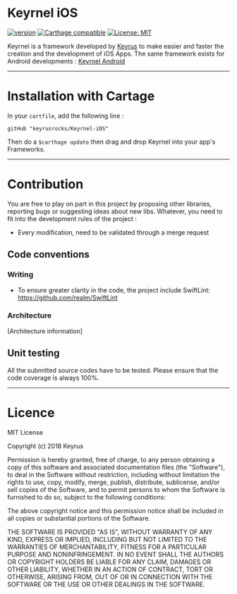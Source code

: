 # Keyrnel iOS 
[![version](https://img.shields.io/badge/version-1.0.2-blue.svg)](https://github.com/keyrusrocks/Keyrnel-iOS/releases) [![Carthage compatible](https://img.shields.io/badge/Carthage-compatible-4BC51D.svg?style=flat)](https://github.com/Carthage/Carthage) [![License: MIT](https://img.shields.io/badge/License-MIT-yellow.svg)](https://opensource.org/licenses/MIT)

Keyrnel is a framework developed by [Keyrus](www.keyrus.com) to make easier and faster the creation and the development of iOS Apps.
The same framework exists for Android developments : [Keyrnel Android](https://github.com/keyrusrocks/Keyrnel-Android)

***
# Installation with Cartage

In your `cartfile`, add the following line :

```
gitHub "keyrusrocks/Keyrnel-iOS"
```

Then do a `$carthage update` then drag and drop Keyrnel into your app's Frameworks.


***
# Contribution

You are free to play on part in this project by proposing other libraries, reporting bugs or suggesting ideas about new libs. Whatever, you need to fit into the development rules of the project :
- Every modification, need to be validated through a merge request

## Code conventions

### Writing

* To ensure greater clarity in the code, the project include SwiftLint: https://github.com/realm/SwiftLint

### Architecture

[Architecture information]

## Unit testing
All the submitted source codes have to be tested.
Please ensure that the code coverage is always 100%.

***
# Licence

MIT License

Copyright (c) 2018 Keyrus

Permission is hereby granted, free of charge, to any person obtaining a copy
of this software and associated documentation files (the "Software"), to deal
in the Software without restriction, including without limitation the rights
to use, copy, modify, merge, publish, distribute, sublicense, and/or sell
copies of the Software, and to permit persons to whom the Software is
furnished to do so, subject to the following conditions:

The above copyright notice and this permission notice shall be included in all
copies or substantial portions of the Software.

THE SOFTWARE IS PROVIDED "AS IS", WITHOUT WARRANTY OF ANY KIND, EXPRESS OR
IMPLIED, INCLUDING BUT NOT LIMITED TO THE WARRANTIES OF MERCHANTABILITY,
FITNESS FOR A PARTICULAR PURPOSE AND NONINFRINGEMENT. IN NO EVENT SHALL THE
AUTHORS OR COPYRIGHT HOLDERS BE LIABLE FOR ANY CLAIM, DAMAGES OR OTHER
LIABILITY, WHETHER IN AN ACTION OF CONTRACT, TORT OR OTHERWISE, ARISING FROM,
OUT OF OR IN CONNECTION WITH THE SOFTWARE OR THE USE OR OTHER DEALINGS IN THE
SOFTWARE.
